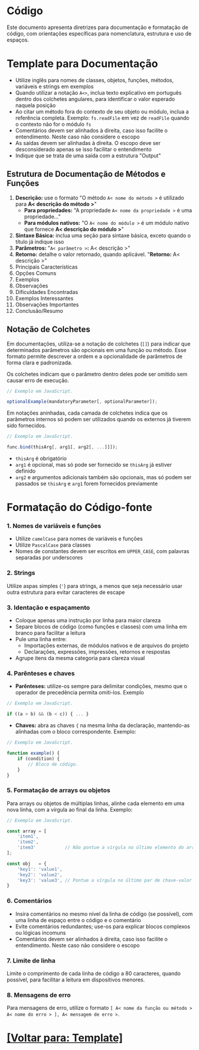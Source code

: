 # Código

Este documento apresenta diretrizes para documentação e formatação de código, com orientações específicas para nomenclatura, estrutura e uso de espaços.

# Template para Documentação

- Utilize inglês para nomes de classes, objetos, funções, métodos, variáveis e strings em exemplos
- Quando utilizar a notação `A<>`, inclua texto explicativo em português dentro dos colchetes angulares, para identificar o valor esperado naquela posição
- Ao citar um método fora do contexto de seu objeto ou módulo, inclua a referência completa. Exemplo: `fs.readFile` em vez de `readFile` quando o contexto não for o módulo `fs`
- Comentários devem ser alinhados à direita, caso isso facilite o entendimento. Neste caso não considere o escopo
- As saídas devem ser alinhadas à direita. O escopo deve ser desconsiderado apenas se isso facilitar o entendimento
- Indique que se trata de uma saída com a estrutura "Output"

## Estrutura de Documentação de Métodos e Funções

1. **Descrição:** use o formato "O método `A< nome do método >` é utilizado para **A< descrição do método >**"
    - **Para propriedades:** "A propriedade `A< nome da propriedade >` é uma propriedade..."
    - **Para módulos nativos:** "O `A< nome do módulo >` é um módulo nativo que fornece **A< descrição do módulo >**"
2. **Sintaxe Básica:** inclua uma seção para sintaxe básica, exceto quando o título já indique isso
3. **Parâmetros:** "`A< parâmetro >`**:** A< descrição >"
4. **Retorno:** detalhe o valor retornado, quando aplicável. "**Retorno:** A< descrição >"
5. Principais Características
6. Opções Comuns
7. Exemplos
8. Observações
9. Dificuldades Encontradas
10. Exemplos Interessantes
11. Observações Importantes
12. Conclusão/Resumo

## Notação de Colchetes

Em documentações, utiliza-se a notação de colchetes (`[]`) para indicar que determinados parâmetros são opcionais em uma função ou método. Esse formato permite descrever a ordem e a opcionalidade de parâmetros de forma clara e padronizada.

Os colchetes indicam que o parâmetro dentro deles pode ser omitido sem causar erro de execução.

```JavaScript
// Exemplo em JavaScript.

optionalExample(mandatoryParameter[, optionalParameter]);
```

Em notações aninhadas, cada camada de colchetes indica que os parâmetros internos só podem ser utilizados quando os externos já tiverem sido fornecidos.

```JavaScript
// Exemplo em JavaScript.

func.bind(thisArg[, arg1[, arg2[, ...]]]);
```

- `thisArg` é obrigatório
- `arg1` é opcional, mas só pode ser fornecido se `thisArg` já estiver definido
- `arg2` e argumentos adicionais também são opcionais, mas só podem ser passados se `thisArg` e `arg1` forem fornecidos previamente

# Formatação do Código-fonte

### 1. Nomes de variáveis e funções

- Utilize `camelCase` para nomes de variáveis e funções
- Utilize `PascalCase` para classes
- Nomes de constantes devem ser escritos em `UPPER_CASE`, com palavras separadas por underscores

### 2. Strings

Utilize aspas simples (`'`) para strings, a menos que seja necessário usar outra estrutura para evitar caracteres de escape

### 3. Identação e espaçamento

- Coloque apenas uma instrução por linha para maior clareza
- Separe blocos de código (como funções e classes) com uma linha em branco para facilitar a leitura
- Pule uma linha entre:
    + Importações externas, de módulos nativos e de arquivos do projeto
    + Declarações, expressões, impressões, retornos e respostas
- Agrupe itens da mesma categoria para clareza visual

### 4. Parênteses e chaves

- **Parênteses:** utilize-os sempre para delimitar condições, mesmo que o operador de precedência permita omiti-los. Exemplo

```JavaScript
// Exemplo em JavaScript.

if ((a > b) && (b < c)) { ... }
```

- **Chaves:** abra as chaves `{` na mesma linha da declaração, mantendo-as alinhadas com o bloco correspondente. Exemplo:

```JavaScript
// Exemplo em JavaScript.

function example() {
    if (condition) {
        // Bloco de código.
    }
}
```

### 5. Formatação de arrays ou objetos

Para arrays ou objetos de múltiplas linhas, alinhe cada elemento em uma nova linha, com a vírgula ao final da linha. Exemplo:

```JavaScript
// Exemplo em JavaScript.

const array = [
    'item1',
    'item2',
    'item3'           // Não pontue a vírgula no último elemento do array.
];

const obj   = {
    'key1': 'value1',
    'key2': 'value2',
    'key3': 'value3', // Pontue a vírgula no último par de chave-valor de um objeto.
}
```

### 6. Comentários

- Insira comentários no mesmo nível da linha de código (se possível), com uma linha de espaço entre o código e o comentário
- Evite comentários redundantes; use-os para explicar blocos complexos ou lógicas incomuns
- Comentários devem ser alinhados à direita, caso isso facilite o entendimento. Neste caso não considere o escopo

### 7. Limite de linha

Limite o comprimento de cada linha de código a 80 caracteres, quando possível, para facilitar a leitura em dispositivos menores.

### 8. Mensagens de erro

Para mensagens de erro, utilize o formato `[ A< nome da função ou método > A< nome do erro > ], A< mensagem de erro >`.

# [[Voltar para: Template]](./1-template.md)